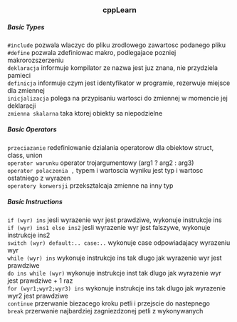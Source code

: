 <h3 align="center">cppLearn</h3>
<h5>Basic Types</h5>

`#include` pozwala wlaczyc do pliku zrodlowego zawartosc podanego pliku  
`#define` pozwala zdefiniowac makro, podlegajace pozniej makrorozszerzeniu  
`deklaracja` informuje kompilator ze nazwa jest juz znana, nie przydziela pamieci  
`definicja` informuje czym jest identyfikator w programie, rezerwuje miejsce dla zmiennej  
`inicjalizacja` polega na przypisaniu wartosci do zmiennej w momencie jej deklaracji  
`zmienna skalarna` taka ktorej obiekty sa niepodzielne

<h5>Basic Operators</h5>

`przeciazanie` redefiniowanie dzialania operatorow dla obiektow struct, class, union  
`operator warunku` operator trojargumentowy (arg1 ? arg2 : arg3)  
`operator polaczenia ,` typem i wartoscia wyniku jest typ i wartosc ostatniego z wyrazen  
`operatory konwersji` przeksztalcaja zmienne na inny typ

<h5>Basic Instructions</h5>

`if (wyr) ins` jesli wyrazenie wyr jest prawdziwe, wykonuje instrukcje ins  
`if (wyr) ins1 else ins2` jesli wyrazenie wyr jest falszywe, wykonuje instrukcje ins2  
`switch (wyr) default:.. case:..` wykonuje case odpowiadajacy wyrazeniu wyr  
`while (wyr) ins` wykonuje instrukcje ins tak dlugo jak wyrazenie wyr jest prawdziwe  
`do ins while (wyr)` wykonuje instrukcje inst tak dlugo jak wyrazenie wyr jest prawdziwe + 1 raz  
`for (wyr1;wyr2;wyr3) ins` wykonuje instrukcje ins tak dlugo jak wyrazenie wyr2 jest prawdziwe  
`continue` przerwanie biezacego kroku petli i przejscie do nastepnego  
`break` przerwanie najbardziej zagniezdzonej petli z wykonywanych